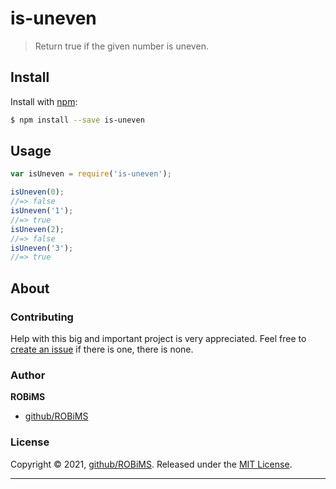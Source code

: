 # is-uneven

> Return true if the given number is uneven.

## Install

Install with [npm](https://www.npmjs.com/):

```sh
$ npm install --save is-uneven
```

## Usage

```js
var isUneven = require('is-uneven');

isUneven(0);
//=> false
isUneven('1');
//=> true
isUneven(2);
//=> false
isUneven('3');
//=> true
```

## About

### Contributing

Help with this big and important project is very appreciated. Feel free to [create an issue](../../issues/new) if there is one, there is none.


### Author

**ROBiMS**

* [github/ROBiMS](https://github.com/ROBiMS)

### License

Copyright © 2021, [github/ROBiMS](https://github.com/ROBiMS).
Released under the [MIT License](LICENSE).

***